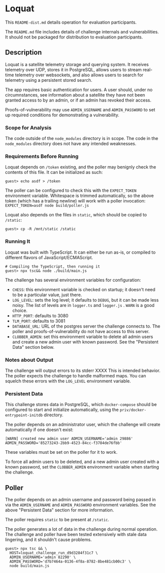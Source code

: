 # Loquat

This `README-dist.md` details operation for evaluation participants.

The `README.md` file includes details of challenge internals and
vulnerabilities. It should not be packaged for distribution to
evaluation participants.

## Description

Loquat is a satellite telemetry storage and querying system.
It receives telemetry over UDP, 
stores it in PostgreSQL,
allows users to stream real-time telemetry over websockets,
and also allows users to search for telemetry using
a persistent stored search.

The app requires basic authentication for users.
A user should, under no circumnstances, 
see information about a satellite they
have not been granted access to by an admin,
or if an admin has revoked their access.

Proofs-of-vulnerability may use
`ADMIN_USERNAME` and `ADMIN_PASSWORD` to set up required
conditions for demonstrating a vulnerability.

### Scope for Analysis

The code outside of the `node_modules` directory is in scope. 
The code in the
`node_modules` directory does not have any intended weaknesses.

### Requirements Before Running

Loquat depends on `/token` existing, 
and the poller may benignly check the contents of this file.
It can be initialized as such:

```
guest> echo asdf > /token
```

The poller can be configured to check this with
the `EXPECT_TOKEN` environment variable. 
Whitespace is trimmed automatically,
so the above token (which has a trailing newline)
will work with a poller invocation:
`EXPECT_TOKEN=asdf node build/poller.js`

Loquat also depends on the files in `static`,
which should be copied to `/static`:

```
guest> cp -R /mnt/static /static
```

### Running It

Loquat was built with TypeScript. It can either be run as-is, or compiled to
different flavors of JavaScript/ECMAScript.

```
# Compiling the TypeScript, then running it
guest> npx tsc&& node ./build/main.js
```

The challenge has several environment variables for configuration:

* `CHESS`: this environment variable is checked on startup; it doesn't need to
  be a particular value, just there.
* `LOG_LEVEL`: sets the log level; it defaults to
  `DEBUG`, but it can be made less noisy. The list of levels are in `logger.ts`
  and `logger.js` . `WARN` is a good choice.
* `HTTP_PORT`: defaults to 3080
* `TLM_PORT`: defaults to 3081
* `DATABASE_URL`: URL of the postgres server the challenge
  connects to. The poller and proofs-of-vulnerability do not
  have access to this server.
* `CLOBBER_ADMIN`: set this environment variable to
  delete all admin users and 
  create a new admin user with known password. 
  See the "Persistent Data" section below.

### Notes about Output

The challenge will output errors to its stderr XXXX
This is intended behavior. The poller expects the challenge to handle
malformed maps. You can squelch these errors with the `LOG_LEVEL` environment
variable.

### Persistent Data

This challenge stores data in PostgreSQL, which `docker-compose`
should be configured to start and initialize automatically,
using the `priv/docker-entrypoint-initdb` directory.

The poller depends on an administrator user,
which the challenge will create automatically if one doesn't exist:

```
[WARN] created new admin user ADMIN_USERNAME='admin 29886' ADMIN_PASSWORD='85273243-2bb9-4523-84cc-f3784de76fbb'
```

These variables must be set on the poller for it to work.

To force all admin users to be deleted,
and a new admin user created with a known password,
set the `CLOBBER_ADMIN` environment variable when starting
the challenge.


## Poller

The poller depends on an admin username and password
being passed in via the
`ADMIN_USERNAME` and `ADMIN_PASSWORD` environment
variables. 
See the above "Persistent Data" section for more
information.

The poller requires `static` to be present at `/static`.

The poller generates a lot of data in
the challenge during normal operation.
The challenge and poller have been tested extensively with stale
data lingering, and it shouldn't cause problems.

```
guest> npx tsc && \
  HOST=loquat_challenge_run_d9d3284f31c7 \
  ADMIN_USERNAME='admin 82290' \
  ADMIN_PASSWORD='d7b7464a-0136-4f8a-8782-8be481cb00c3' \
  node build/main.js
```
